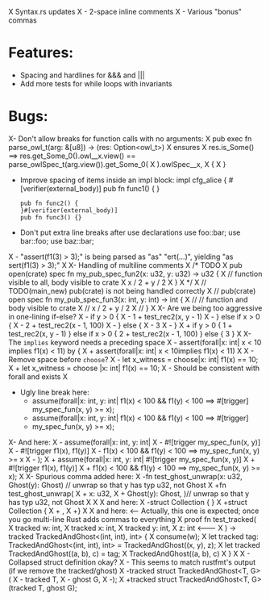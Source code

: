 X Syntax.rs updates
X - 2-space inline comments
X - Various "bonus" commas

# Features:
  - Spacing and hardlines for &&& and |||
  - Add more tests for while loops with invariants

# Bugs:

X- Don't allow breaks for function calls with no arguments:
X    pub exec fn parse_owl_t(arg: &[u8]) -> (res: Option<owl_t>)
X        ensures
X            res.is_Some() ==> res.get_Some_0().owl__x.view() == parse_owlSpec_t(arg.view()).get_Some_0(
X            ).owlSpec__x,
X    {
X    }

- Improve spacing of items inside an impl block:
    impl cfg_alice {
      #[verifier(external_body)]
      pub fn func1() {
      }

      pub fn func2() {
      }#[verifier(external_body)]
      pub fn func3() {}

- Don't put extra line breaks after use declarations
    use foo::bar;
    use bar::foo;
    use baz::bar;

X - "assert(f1(3) > 3);" is being parsed as "as" "ert(...)", yielding "as sert(f1(3) > 3);"
X
X- Handling of multiline comments
X    /* TODO
X    pub open(crate) spec fn my_pub_spec_fun2(x: u32, y: u32) -> u32 {
X        // function visible to all, body visible to crate
X        x / 2 + y / 2
X    }
X    */
X    // TODO(main_new) pub(crate) is not being handled correctly
X    // pub(crate) open spec fn my_pub_spec_fun3(x: int, y: int) -> int {
X    //     // function and body visible to crate
X    //     x / 2 + y / 2
X    // }
X
X- Are we being too aggressive in one-lining if-else?
X    -    if y > 0 {
X    -        1 + test_rec2(x, y - 1)
X    -    } else if x > 0 {
X    -        2 + test_rec2(x - 1, 100)
X    -    } else {
X    -        3
X    -    }
X    +    if y > 0 { 1 + test_rec2(x, y - 1) } else if x > 0 { 2 + test_rec2(x - 1, 100) } else { 3 }
X
X- The `implies` keyword needs a preceding space
X    -    assert(forall|x: int| x < 10 implies f1(x) < 11) by {
X    +    assert(forall|x: int| x < 10implies f1(x) < 11)
X
X - Remove space before `choose`?
X       -        let x_witness = choose|x: int| f1(x) == 10;
X       +        let x_witness = choose |x: int| f1(x) == 10;
X   - Should be consistent with forall and exists
X 

- Ugly line break here:
    -    assume(forall|x: int, y: int| f1(x) < 100 && f1(y) < 100 ==> #[trigger] my_spec_fun(x, y) >= x);
    +    assume(forall|x: int, y: int| f1(x) < 100 && f1(y) < 100 ==> #[trigger]
    +    my_spec_fun(x, y) >= x);

X- And here:
X    -    assume(forall|x: int, y: int|
X    -        #![trigger my_spec_fun(x, y)]
X    -        #![trigger f1(x), f1(y)]
X    -        f1(x) < 100 && f1(y) < 100 ==> my_spec_fun(x, y) >= x
X    -    );
X    +    assume(forall|x: int, y: int| #![trigger my_spec_fun(x, y)]
X    +    #![trigger f1(x), f1(y)]
X    +    f1(x) < 100 && f1(y) < 100 ==> my_spec_fun(x, y) >= x);
X
X- Spurious comma added here:
X    -fn test_ghost_unwrap(x: u32, Ghost(y): Ghost<u32>) // unwrap so that y has typ u32, not Ghost<u32>
X    +fn test_ghost_unwrap(
X    +    x: u32,
X    +    Ghost(y): Ghost<u32>,  )// unwrap so that y has typ u32, not Ghost<u32>
X
X
X   and here:
X      -struct Collection { }
X      +struct Collection {
X      +    ,
X      +}
X
X    and here: <-- Actually, this one is expected; once you go multi-line Rust adds commas to everything
X        proof fn test_tracked(
X            tracked w: int,
X            tracked x: int,
X            tracked y: int,
X            z: int          <---
X        ) -> tracked TrackedAndGhost<(int, int), int> {
X            consume(w);
X            let tracked tag: TrackedAndGhost<(int, int), int> = TrackedAndGhost((x, y), z);
X            let tracked TrackedAndGhost((a, b), c) = tag;
X            TrackedAndGhost((a, b), c)
X        }
X
X - Collapsed struct definition okay?
X     - This seems to match rustfmt's output (if we remove the tracked/ghost)
X         -tracked struct TrackedAndGhost<T, G>(
X         -    tracked T,
X         -    ghost G,
X         -);
X         +tracked struct TrackedAndGhost<T, G>(tracked T, ghost G);
